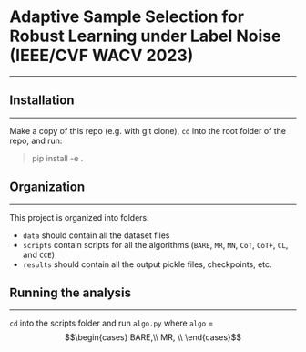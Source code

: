 # Adaptive Sample Selection for Robust Learning under Label Noise (IEEE/CVF WACV 2023)
---

## Installation
---
Make a copy of this repo (e.g. with git clone), ```cd``` into the root folder of the repo, and run:

> pip install -e .

## Organization
---
This project is organized into folders:
- ```data``` should contain all the dataset files
- ```scripts``` contain scripts for all the algorithms (```BARE```, ```MR```, ```MN```, ```CoT```, ```CoT+```, ```CL```, and ```CCE```)
- ```results``` should contain all the output pickle files, checkpoints, etc.

## Running the analysis
---
```cd``` into the scripts folder and run ```algo.py``` where ```algo``` = $$\begin{cases}
                                                                             BARE,\\
                                                                             MR, \\
                                                                             \end{cases}$$
